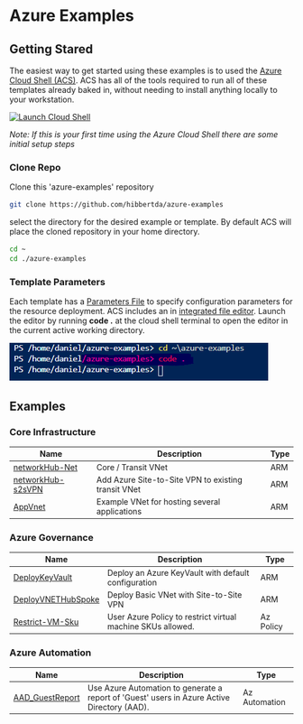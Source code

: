 # Azure Examples

## Getting Stared

The easiest way to get started using these examples is to used the [Azure Cloud Shell (ACS)](https://shell.azure.com). ACS has all of the tools required to run all of these templates already baked in, without needing to install anything locally to your workstation.

[![Launch Cloud Shell](https://shell.azure.com/images/launchcloudshell.png "Launch Cloud Shell")](https://shell.azure.com/powershell)

*Note: If this is your first time using the Azure Cloud Shell there are some initial setup steps*

### Clone Repo

Clone this 'azure-examples' repository

```bash
git clone https://github.com/hibbertda/azure-examples
```

select the directory for the desired example or template. By default ACS will place the cloned repository in your home directory.

```bash
cd ~
cd ./azure-examples
```

### Template Parameters

Each template has a [Parameters File](https://docs.microsoft.com/en-us/azure/azure-resource-manager/templates/template-parameters) to specify configuration parameters for the resource deployment. ACS includes an in [integrated file editor](https://docs.microsoft.com/en-us/azure/cloud-shell/using-cloud-shell-editor). Launch the editor by running **code .** at the cloud shell terminal to open the editor in the current active working directory.

![launch code editor](/img/acs_code_directory.png)

## Examples

### Core Infrastructure

|Name|Description|Type|
| --- | --- | --- |
| [networkHub-Net](/Templates/001-Networking/001-1_networkHub-Net) | Core / Transit VNet | ARM
| [networkHub-s2sVPN](/Templates/001-Networking/001-2_networkHub-s2sVPN) | Add Azure Site-to-Site VPN to existing transit VNet | ARM
| [AppVnet](/Templates/001-Networking/001-3_App-Vnet) | Example VNet for hosting several applications | ARM

### Azure Governance

|Name|Description|Type|
| --- | --- | --- |
| [DeployKeyVault](/Templates/KeyVault) | Deploy an Azure KeyVault with default configuration | ARM
| [DeployVNETHubSpoke](/Templates/VPN-hubSpoke) | Deploy Basic VNet with Site-to-Site VPN | ARM
| [Restrict-VM-Sku](/Policy/restrict-vm-sku) | User Azure Policy to restrict virtual machine SKUs allowed. | Az Policy

### Azure Automation

|Name|Description|Type|
| --- | --- | --- |
| [AAD_GuestReport](/Automation/aad-guest-report) | Use Azure Automation to generate a report of 'Guest' users in Azure Active Directory (AAD). | Az Automation